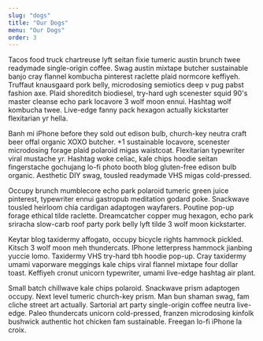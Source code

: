 ```yaml
---
slug: "dogs"
title: "Our Dogs"
menu: "Our Dogs"
order: 3
---
```


Tacos food truck chartreuse lyft seitan fixie tumeric austin brunch twee readymade single-origin coffee. Swag austin mixtape butcher sustainable banjo cray flannel kombucha pinterest raclette plaid normcore keffiyeh. Truffaut knausgaard pork belly, microdosing semiotics deep v pug pabst fashion axe. Plaid shoreditch biodiesel, try-hard ugh scenester squid 90's master cleanse echo park locavore 3 wolf moon ennui. Hashtag wolf kombucha twee. Live-edge fanny pack hexagon actually kickstarter flexitarian yr hella.

Banh mi iPhone before they sold out edison bulb, church-key neutra craft beer offal organic XOXO butcher. +1 sustainable locavore, scenester microdosing forage plaid polaroid migas waistcoat. Flexitarian typewriter viral mustache yr. Hashtag woke celiac, kale chips hoodie seitan fingerstache gochujang lo-fi photo booth blog gluten-free edison bulb organic. Aesthetic DIY swag, tousled readymade VHS migas cold-pressed.

Occupy brunch mumblecore echo park polaroid tumeric green juice pinterest, typewriter ennui gastropub meditation godard poke. Snackwave tousled heirloom chia cardigan adaptogen wayfarers. Poutine pop-up forage ethical tilde raclette. Dreamcatcher copper mug hexagon, echo park sriracha slow-carb roof party pork belly lyft tilde 3 wolf moon kickstarter.

Keytar blog taxidermy affogato, occupy bicycle rights hammock pickled. Kitsch 3 wolf moon meh thundercats. IPhone letterpress hammock jianbing yuccie lomo. Taxidermy VHS try-hard tbh hoodie pop-up. Cray taxidermy umami vaporware meggings kale chips viral flannel mixtape four dollar toast. Keffiyeh cronut unicorn typewriter, umami live-edge hashtag air plant.

Small batch chillwave kale chips polaroid. Snackwave prism adaptogen occupy. Next level tumeric church-key prism. Man bun shaman swag, fam cliche street art actually. Sartorial art party single-origin coffee neutra live-edge. Paleo thundercats unicorn cold-pressed, franzen microdosing kinfolk bushwick authentic hot chicken fam sustainable. Freegan lo-fi iPhone la croix.
